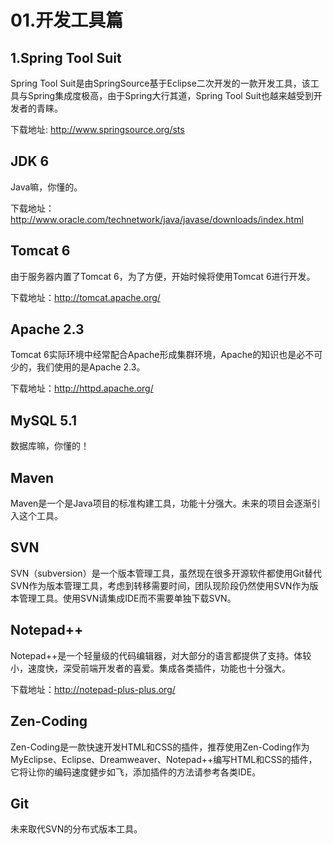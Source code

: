 # 01.开发工具篇

## 1.Spring Tool Suit

  Spring Tool Suit是由SpringSource基于Eclipse二次开发的一款开发工具，该工具与Spring集成度极高，由于Spring大行其道，Spring Tool Suit也越来越受到开发者的青睐。
  
  下载地址: <a href="http://www.springsource.org/sts">http://www.springsource.org/sts</a>
  
## JDK 6
  
  Java嘛，你懂的。
  
  下载地址：<a href="http://www.oracle.com/technetwork/java/javase/downloads/index.html">http://www.oracle.com/technetwork/java/javase/downloads/index.html</a>

## Tomcat 6

  由于服务器内置了Tomcat 6，为了方便，开始时候将使用Tomcat 6进行开发。
  
  下载地址：<a href="http://tomcat.apache.org/">http://tomcat.apache.org/</a>

## Apache 2.3

  Tomcat 6实际环境中经常配合Apache形成集群环境，Apache的知识也是必不可少的，我们使用的是Apache 2.3。
  
  下载地址：<a href="http://httpd.apache.org/">http://httpd.apache.org/</a>

## MySQL 5.1
  
  数据库嘛，你懂的！

## Maven
  
  Maven是一个是Java项目的标准构建工具，功能十分强大。未来的项目会逐渐引入这个工具。
    
## SVN

  SVN（subversion）是一个版本管理工具，虽然现在很多开源软件都使用Git替代SVN作为版本管理工具，考虑到转移需要时间，团队现阶段仍然使用SVN作为版本管理工具。使用SVN请集成IDE而不需要单独下载SVN。

## Notepad++

  Notepad++是一个轻量级的代码编辑器，对大部分的语言都提供了支持。体较小，速度快，深受前端开发者的喜爱。集成各类插件，功能也十分强大。

  下载地址：<a href="http://notepad-plus-plus.org/">http://notepad-plus-plus.org/</a>
  
## Zen-Coding

  Zen-Coding是一款快速开发HTML和CSS的插件，推荐使用Zen-Coding作为MyEclipse、Eclipse、Dreamweaver、Notepad++编写HTML和CSS的插件，它将让你的编码速度健步如飞，添加插件的方法请参考各类IDE。

## Git

  未来取代SVN的分布式版本工具。
